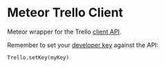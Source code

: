 # Meteor Trello Client
Meteor wrapper for the Trello [client API](https://trello.com/docs/gettingstarted/clientjs.html).

Remember to set your [developer key](https://trello.com/app-key) against the API:

    Trello.setKey(myKey)
